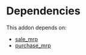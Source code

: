 # Dependencies

This addon depends on:

- [sale_mrp](../../../../../oca-ocb-sale/odoo-bringout-oca-ocb-sale_mrp)
- [purchase_mrp](../../../../../oca-ocb-core/odoo-bringout-oca-ocb-purchase_mrp)
